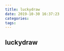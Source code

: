 ```yaml
---
title: luckydraw
date: 2019-10-30 16:37:23
categories:
tags:
---
```


## luckydraw

<!DOCTYPE html>
<html lang="en">
<head>
    <meta charset="UTF-8">
    <meta name="viewport" content="width=device-width, initial-scale=1.0">
    <meta http-equiv="X-UA-Compatible" content="ie=edge">
    <title>九宫格</title>
</head>
<body>
    <a href="https://github.com/lhy58/canvas-lottery" class="fork">
        <img style="position: absolute; top: 0; left: 0; border: 0;" src="./src/images/fork-me.png" alt="">
    </a>
     <!--320px是手机最小宽度,注意这个的width,height应该: 320 * ratio + px-->
    <div style="text-align: center;margin: 100px 0 0 0">
        <canvas id="canvas" width="320px" height="320px" style="width: 320px;height: 320px;"></canvas>
    </div>

</body>
<script src="./glo.js"></script>
<script src="./sudoku.js"></script>
<script>
    var canvas = document.getElementById('canvas'),
        context = canvas.getContext('2d');
    var ratio = window.devicePixelRatio || 1;
    new Sudoku({
        sudokuSize: canvas.width,
        jumpIndex: Math.floor(Math.random() * 7),
        awards: [
            {type: 'text', content: '30元话费'},
            {type: 'text', content: 'iphoneX'},
            {type: 'losing', content: '未中奖'},
            {type: 'text', content: 'MackBook Pro'},
            {type: 'image', content: 'https://img12.360buyimg.com/n7/jfs/t4807/209/1436278963/496606/8e486549/58f0884eNcec87657.jpg'},
            {type: 'losing', content: '海南3日游'},
            {type: 'image', content: 'https://img11.360buyimg.com/n7/jfs/t3187/325/423764794/213696/f4eb1dbd/57b68142Nbe104228.jpg'},
            {type: 'text', content: '火星一日游'}
        ],

        finish: function (index) {
            switch(this.awards[index].type) {
                case 'text':
                    alert('🎉恭喜您中得：' + this.awards[index].content);
                    break;
                case 'image':
                    if (index === 4)      alert('🎉恭喜您中得战争磨坊水冷机');
                    else if (index === 6) alert('🎉恭喜您中得魔声耳机');
                    break;
                case 'losing':
                    alert('💔很遗憾，您没有中奖~');
                    break;
            }
        }
    }).render(canvas, context, ratio);
</script>
</html>